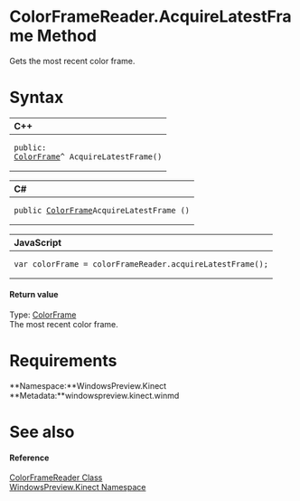 ColorFrameReader.AcquireLatestFrame Method  
==========================================  

Gets the most recent color frame. <span id="syntaxSection"></span>

Syntax  
======  

<table>
<colgroup>
<col width="100%" />
</colgroup>
<thead>
<tr class="header">
<th align="left">C++</th>
</tr>
</thead>
<tbody>
<tr class="odd">
<td align="left"><pre><code>public:  
<a href="../../ColorFrame_Class.md">ColorFrame</a>^ AcquireLatestFrame()</code></pre></td>
</tr>
</tbody>
</table>

<table>
<colgroup>
<col width="100%" />
</colgroup>
<thead>
<tr class="header">
<th align="left">C#</th>
</tr>
</thead>
<tbody>
<tr class="odd">
<td align="left"><pre><code>public <a href="../../ColorFrame_Class.md">ColorFrame</a>AcquireLatestFrame ()</code></pre></td>
</tr>
</tbody>
</table>

<table>
<colgroup>
<col width="100%" />
</colgroup>
<thead>
<tr class="header">
<th align="left">JavaScript</th>
</tr>
</thead>
<tbody>
<tr class="odd">
<td align="left"><pre><code>var colorFrame = colorFrameReader.acquireLatestFrame();</code></pre></td>
</tr>
</tbody>
</table>

<span id="ID4ES"></span>
#### Return value  

Type: [ColorFrame](../../ColorFrame_Class.md)  
 The most recent color frame.  

<span id="requirements"></span>

Requirements  
============  

**Namespace:**WindowsPreview.Kinect  
**Metadata:**windowspreview.kinect.winmd  

<span id="ID4EAB"></span>

See also  
========  

<span id="ID4ECB"></span>
#### Reference  

[ColorFrameReader Class](../../ColorFrameReader_Class.md)  
 [WindowsPreview.Kinect Namespace](../../../Kinect.md)  



<!--Please do not edit the data in the comment block below.-->
<!--
TOCTitle : AcquireLatestFrame Method
RLTitle : ColorFrameReader.AcquireLatestFrame Method
KeywordK : AcquireLatestFrame method
KeywordK : ColorFrameReader.AcquireLatestFrame method
KeywordF : WindowsPreview.Kinect.ColorFrameReader.AcquireLatestFrame
KeywordF : ColorFrameReader.AcquireLatestFrame
KeywordF : AcquireLatestFrame
KeywordF : WindowsPreview.Kinect.ColorFrameReader.AcquireLatestFrame
KeywordA : M:WindowsPreview.Kinect.ColorFrameReader.AcquireLatestFrame
AssetID : M:WindowsPreview.Kinect.ColorFrameReader.AcquireLatestFrame
Locale : en-us
CommunityContent : 1
APIType : Managed
APILocation : windowspreview.kinect.winmd
APIName : WindowsPreview.Kinect.ColorFrameReader.AcquireLatestFrame
TargetOS : Windows
TopicType : kbSyntax
DevLang : VB
DevLang : CSharp
DevLang : JavaScript
DevLang : C++
DocSet : K4Wv2
ProjType : K4Wv2Proj
Technology : Kinect for Windows
Product : Kinect for Windows SDK v2
productversion : 20
-->
